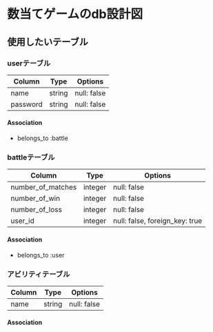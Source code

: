 # 数当てゲームのdb設計図
## 使用したいテーブル
### userテーブル
|Column|Type|Options|
|------|----|-------|
|name|string|null: false|
|password|string|null: false|

#### Association
- belongs_to :battle

### battleテーブル
|Column|Type|Options|
|------|----|-------|
|number_of_matches|integer|null: false|
|number_of_win|integer|null: false|
|number_of_loss|integer|null: false|
|user_id|integer|null: false, foreign_key: true|

#### Association
- belongs_to :user

### アビリティテーブル
|Column|Type|Options|
|------|----|-------|
|name|string|null: false|

#### Association



